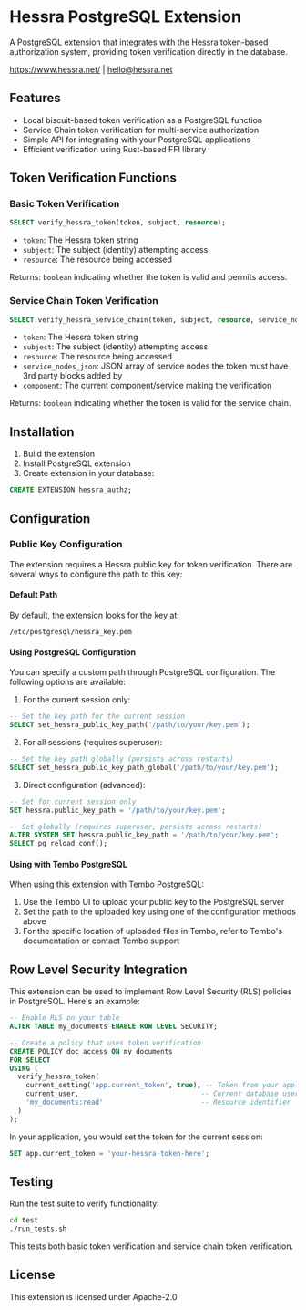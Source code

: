 # Hessra PostgreSQL Extension

A PostgreSQL extension that integrates with the Hessra token-based authorization system, providing token verification directly in the database.

https://www.hessra.net/ | hello@hessra.net

## Features

- Local biscuit-based token verification as a PostgreSQL function
- Service Chain token verification for multi-service authorization
- Simple API for integrating with your PostgreSQL applications
- Efficient verification using Rust-based FFI library

## Token Verification Functions

### Basic Token Verification

```sql
SELECT verify_hessra_token(token, subject, resource);
```

- `token`: The Hessra token string
- `subject`: The subject (identity) attempting access
- `resource`: The resource being accessed

Returns: `boolean` indicating whether the token is valid and permits access.

### Service Chain Token Verification

```sql
SELECT verify_hessra_service_chain(token, subject, resource, service_nodes_json, component);
```

- `token`: The Hessra token string
- `subject`: The subject (identity) attempting access
- `resource`: The resource being accessed
- `service_nodes_json`: JSON array of service nodes the token must have 3rd party blocks added by
- `component`: The current component/service making the verification

Returns: `boolean` indicating whether the token is valid for the service chain.

## Installation

1. Build the extension
2. Install PostgreSQL extension
3. Create extension in your database:

```sql
CREATE EXTENSION hessra_authz;
```

## Configuration

### Public Key Configuration

The extension requires a Hessra public key for token verification. There are several ways to configure the path to this key:

#### Default Path

By default, the extension looks for the key at:

```
/etc/postgresql/hessra_key.pem
```

#### Using PostgreSQL Configuration

You can specify a custom path through PostgreSQL configuration. The following options are available:

1. For the current session only:

```sql
-- Set the key path for the current session
SELECT set_hessra_public_key_path('/path/to/your/key.pem');
```

2. For all sessions (requires superuser):

```sql
-- Set the key path globally (persists across restarts)
SELECT set_hessra_public_key_path_global('/path/to/your/key.pem');
```

3. Direct configuration (advanced):

```sql
-- Set for current session only
SET hessra.public_key_path = '/path/to/your/key.pem';

-- Set globally (requires superuser, persists across restarts)
ALTER SYSTEM SET hessra.public_key_path = '/path/to/your/key.pem';
SELECT pg_reload_conf();
```

#### Using with Tembo PostgreSQL

When using this extension with Tembo PostgreSQL:

1. Use the Tembo UI to upload your public key to the PostgreSQL server
2. Set the path to the uploaded key using one of the configuration methods above
3. For the specific location of uploaded files in Tembo, refer to Tembo's documentation or contact Tembo support

## Row Level Security Integration

This extension can be used to implement Row Level Security (RLS) policies in PostgreSQL. Here's an example:

```sql
-- Enable RLS on your table
ALTER TABLE my_documents ENABLE ROW LEVEL SECURITY;

-- Create a policy that uses token verification
CREATE POLICY doc_access ON my_documents
FOR SELECT
USING (
  verify_hessra_token(
    current_setting('app.current_token', true), -- Token from your application
    current_user,                              -- Current database user
    'my_documents:read'                        -- Resource identifier
  )
);
```

In your application, you would set the token for the current session:

```sql
SET app.current_token = 'your-hessra-token-here';
```

## Testing

Run the test suite to verify functionality:

```bash
cd test
./run_tests.sh
```

This tests both basic token verification and service chain token verification.

## License

This extension is licensed under Apache-2.0
